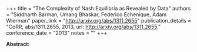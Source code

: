 +++
title = "The Complexity of Nash Equilibria as Revealed by Data"
authors = "Siddharth Barman, Umang Bhaskar, Federico Echenique, Adam Wierman"
paper_link = "http://arxiv.org/abs/1311.2655"
publication_details = "CoRR, abs/1311.2655, 2013, url: <a href='http://arxiv.org/abs/1311.2655' target='_blank'>http://arxiv.org/abs/1311.2655</a>."
conference_date = "2013"
notes = ""
+++

<b>Abstract:</b>
